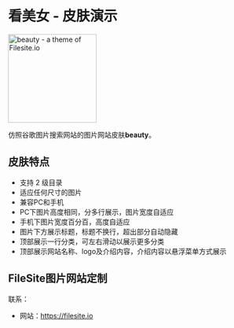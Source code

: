 # 看美女 - 皮肤演示
<img src="./girls_snapshot.jpg" alt="beauty - a theme of Filesite.io" width="180">

仿照谷歌图片搜索网站的图片网站皮肤**beauty**。


## 皮肤特点

* 支持 2 级目录
* 适应任何尺寸的图片
* 兼容PC和手机
* PC下图片高度相同，分多行展示，图片宽度自适应
* 手机下图片宽度百分百，高度自适应
* 图片下方展示标题，标题不换行，超出部分自动隐藏
* 顶部展示一行分类，可左右滑动以展示更多分类
* 顶部展示网站名称、logo及介绍内容，介绍内容以悬浮菜单方式展示

## FileSite图片网站定制

联系：

* 网站：https://filesite.io

